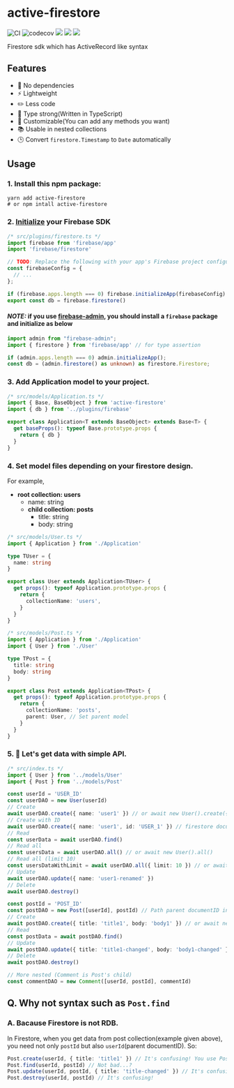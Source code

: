 # active-firestore
![CI](https://github.com/KoichiKiyokawa/active-firestore/workflows/CI/badge.svg?branch=master)
![codecov](https://codecov.io/gh/KoichiKiyokawa/active-firestore/branch/master/graph/badge.svg?token=EVDB1JVVHJ)
![](https://badgen.net/npm/v/active-firestore?cache=300)
![](https://badgen.net/bundlephobia/minzip/active-firestore?cache=300)
![](https://badgen.net/npm/dt/active-firestore?cache=300)

Firestore sdk which has ActiveRecord like syntax

## Features
- 🚀 No dependencies
- ⚡️ Lightweight
- ✏️ Less code
- 💪 Type strong(Written in TypeScript)
- 🔧 Customizable(You can add any methods you want)
- 📚 Usable in nested collections
- 🕒 Convert `firestore.Timestamp` to `Date` automatically

## Usage
### 1. Install this npm package:

```shell
yarn add active-firestore
# or npm intall active-firestore
```

### 2. [Initialize](https://firebase.google.com/docs/web/setup#add-sdks-initialize) your Firebase SDK

```ts
/* src/plugins/firestore.ts */
import firebase from 'firebase/app'
import 'firebase/firestore'

// TODO: Replace the following with your app's Firebase project configuration
const firebaseConfig = {
  // ...
};

if (firebase.apps.length === 0) firebase.initializeApp(firebaseConfig)
export const db = firebase.firestore() 
```

#### *NOTE:* if you use [firebase-admin](https://firebase.google.com/docs/admin/setup), you should install a `firebase` package and initialize as below
```ts
import admin from "firebase-admin";
import { firestore } from 'firebase/app' // for type assertion

if (admin.apps.length === 0) admin.initializeApp();
const db = (admin.firestore() as unknown) as firestore.Firestore;
```

### 3. Add Application model to your project.

```ts
/* src/models/Application.ts */
import { Base, BaseObject } from 'active-firestore'
import { db } from '../plugins/firebase'

export class Application<T extends BaseObject> extends Base<T> {
  get baseProps(): typeof Base.prototype.props {
    return { db }
  }
}
```

### 4. Set model files depending on your firestore design.
For example,
- **root collection: users**
  - name: string
  - **child collection: posts**
    - title: string
    - body: string

```ts
/* src/models/User.ts */
import { Application } from './Application'

type TUser = {
  name: string
}

export class User extends Application<TUser> {
  get props(): typeof Application.prototype.props {
    return {
      collectionName: 'users',
    }
  }
}
```

```ts
/* src/models/Post.ts */
import { Application } from './Application'
import { User } from './User'

type TPost = {
  title: string
  body: string
}

export class Post extends Application<TPost> {
  get props(): typeof Application.prototype.props {
    return {
      collectionName: 'posts',
      parent: User, // Set parent model
    }
  }
}
```

### 5. 🎉 Let's get data with simple API.

```ts
/* src/index.ts */
import { User } from '../models/User'
import { Post } from '../models/Post'

const userId = 'USER_ID'
const userDAO = new User(userId)
// Create
await userDAO.create({ name: 'user1' }) // or await new User().create({ name: 'user1' })
// Create with ID
await userDAO.create({ name: 'user1', id: 'USER_1' }) // firestore documentID will be `USER_1`
// Read
const userData = await userDAO.find()
// Read all
const usersData = await userDAO.all() // or await new User().all()
// Read all (limit 10)
const usersDataWithLimit = await userDAO.all({ limit: 10 }) // or await new User().all({ limit: 10 })
// Update
await userDAO.update({ name: 'user1-renamed' })
// Delete
await userDAO.destroy()

const postId = 'POST_ID'
const postDAO = new Post([userId], postId) // Path parent documentID in array
// Create
await postDAO.create({ title: 'title1', body: 'body1' }) // or await new Post([userId]).create({ title: 'title1', body: 'body1' })
// Read
const postData = await postDAO.find()
// Update
await postDAO.update({ title: 'title1-changed', body: 'body1-changed' })
// Delete
await postDAO.destroy()

// More nested (Comment is Post's child)
const commentDAO = new Comment([userId, postId], commentId)
```

## Q. Why not syntax such as `Post.find`
### A. Bacause Firestore is not RDB.
In Firestore, when you get data from post collection(example given above), you need not only `postId` but also `userId`(parent documentID). So:
```ts
Post.create(userId, { title: 'title1' }) // It's confusing! You use Post but API require `userId`
Post.find(userId, postId) // Not bad...?
Post.update(userId, postId, { title: 'title-changed' }) // It's confusing!
Post.destroy(userId, postId) // It's confusing!
```

